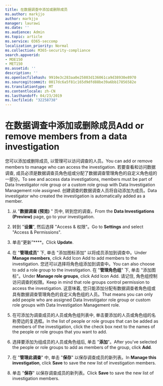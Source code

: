 ```yaml
---
title: 在数据调查中添加或删除成员
ms.author: markjjo
author: markjjo
manager: laurawi
ms.date: ''
ms.audience: Admin
ms.topic: article
ms.service: O365-seccomp
localization_priority: Normal
ms.collection: M365-security-compliance
search.appverid:
- MOE150
- MET150
ms.assetid: ''
description: ''
ms.openlocfilehash: 9910e3c283aa0e25803d136061ca9d38930e8970
ms.sourcegitcommit: 0017dc6a5f81c165d9dfd88be39a6bb17856582e
ms.translationtype: MT
ms.contentlocale: zh-CN
ms.lasthandoff: 04/23/2019
ms.locfileid: "32258738"
---
```

# <a name="add-or-remove-members-from-a-data-investigation"></a><span data-ttu-id="71cc3-102">在数据调查中添加或删除成员</span><span class="sxs-lookup"><span data-stu-id="71cc3-102">Add or remove members from a data investigation</span></span>

<span data-ttu-id="71cc3-103">您可以添加或删除成员, 以管理可以访问调查的人员。</span><span class="sxs-lookup"><span data-stu-id="71cc3-103">You can add or remove members to manage who can access the investigation.</span></span> <span data-ttu-id="71cc3-104">若要查看和访问数据调查, 成员必须是数据调查员角色组或分配了数据调查管理角色的自定义角色组的一部分。</span><span class="sxs-lookup"><span data-stu-id="71cc3-104">To see and access data investigations, members must be part of Data Investigator role group or a custom role group with Data Investigation Management role assigned.</span></span> <span data-ttu-id="71cc3-105">创建调查的数据调查人员将自动添加为成员。</span><span class="sxs-lookup"><span data-stu-id="71cc3-105">Data investigator who created the investigation is automatically added as a member.</span></span>

1. <span data-ttu-id="71cc3-106">从 "**数据调查 (预览)** " 页中, 转到您的调查。</span><span class="sxs-lookup"><span data-stu-id="71cc3-106">From the **Data Investigations (Preview)** page, go to your investigation.</span></span>

2. <span data-ttu-id="71cc3-107">转到 "**设置**", 然后选择 "Access & 权限"。</span><span class="sxs-lookup"><span data-stu-id="71cc3-107">Go to **Settings** and select "Access & Permissions".</span></span>
 
3. <span data-ttu-id="71cc3-108">单击“更新”\*\*\*\*。</span><span class="sxs-lookup"><span data-stu-id="71cc3-108">Click **Update**.</span></span>
 
4. <span data-ttu-id="71cc3-109">在 "**管理成员**" 下, 单击 "添加图标添加" 以将成员添加到调查中。</span><span class="sxs-lookup"><span data-stu-id="71cc3-109">Under **Manage members**, click Add Icon Add to add members to the investigation.</span></span> <span data-ttu-id="71cc3-110">您还可以选择将角色组添加到调查中。</span><span class="sxs-lookup"><span data-stu-id="71cc3-110">You can also choose to add a role group to the investigation.</span></span> <span data-ttu-id="71cc3-111">在 "**管理角色组**" 下, 单击 "添加图标"。</span><span class="sxs-lookup"><span data-stu-id="71cc3-111">Under **Manage role groups**, click Add Icon Add.</span></span> 
     <span data-ttu-id="71cc3-112">请记住, 角色组控制访问调查的权限。</span><span class="sxs-lookup"><span data-stu-id="71cc3-112">Keep in mind that role groups control permission to access the investigation.</span></span> <span data-ttu-id="71cc3-113">这意味着, 您只能添加分配有数据调查者角色组或具有数据调查管理角色的自定义角色组的人员。</span><span class="sxs-lookup"><span data-stu-id="71cc3-113">That means you can only add people who are assigned Data Investigator role group or custom role groups with Data Investigation Management role.</span></span>
 
5. <span data-ttu-id="71cc3-114">在可添加为调查成员的人员或角色组列表中, 单击要添加的人员或角色组的名称旁边的复选框。</span><span class="sxs-lookup"><span data-stu-id="71cc3-114">In the list of people or role groups that can be added as members of the investigation, click the check box next to the names of the people or role groups that you want to add.</span></span>

6. <span data-ttu-id="71cc3-115">选择要添加为组成员的人员或角色组后, 单击 "**添加**"。</span><span class="sxs-lookup"><span data-stu-id="71cc3-115">After you've selected the people or role groups to add as members of the group, click **Add**.</span></span>

7. <span data-ttu-id="71cc3-116">在 "**管理此调查**" 中, 单击 "**保存**" 以保存调查成员的新列表。</span><span class="sxs-lookup"><span data-stu-id="71cc3-116">In **Manage this investigation**, click **Save** to save the new list of investigation members.</span></span>

8. <span data-ttu-id="71cc3-117">单击 "**保存**" 以保存调查成员的新列表。</span><span class="sxs-lookup"><span data-stu-id="71cc3-117">Click **Save** to save the new list of investigation members.</span></span>
